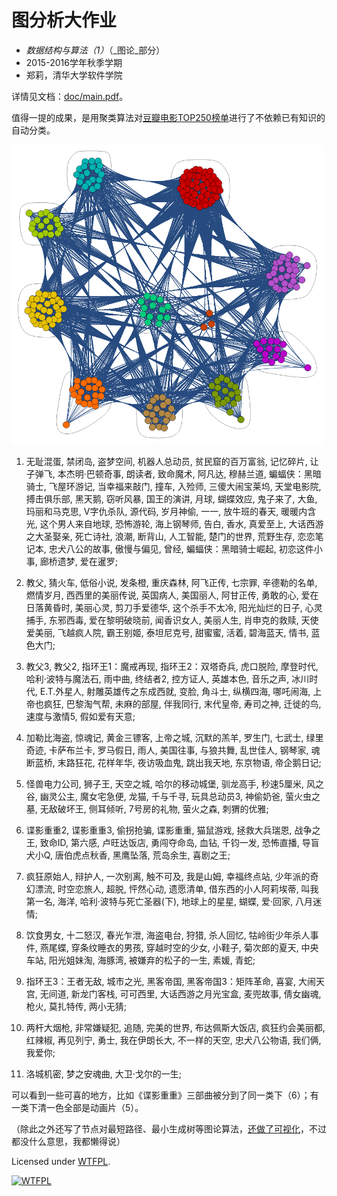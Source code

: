 # 图分析大作业

* _数据结构与算法（1）_（_图论_部分）
* 2015-2016学年秋季学期
* 郑莉，清华大学软件学院

详情见文档：[doc/main.pdf](https://github.com/lizy14/network-data-analysis/blob/master/doc/main.pdf)。

值得一提的成果，是用聚类算法对[豆瓣电影TOP250榜单](http://movie.douban.com/top250)进行了不依赖已有知识的自动分类。

<img alt="聚类结果可视化" src="https://github.com/lizy14/network-data-analysis/blob/master/presenter/CommunityStructure.png?raw=true" width="500"/>

1. 无耻混蛋, 禁闭岛, 盗梦空间, 机器人总动员, 贫民窟的百万富翁, 记忆碎片, 让子弹飞, 本杰明·巴顿奇事, 朗读者, 致命魔术, 阿凡达, 穆赫兰道, 蝙蝠侠：黑暗骑士, 飞屋环游记, 当幸福来敲门, 撞车, 入殓师, 三傻大闹宝莱坞, 天堂电影院, 搏击俱乐部, 黑天鹅, 窃听风暴, 国王的演讲, 月球, 蝴蝶效应, 鬼子来了, 大鱼, 玛丽和马克思, V字仇杀队, 源代码, 岁月神偷, 一一, 放牛班的春天, 暖暖内含光, 这个男人来自地球, 恐怖游轮, 海上钢琴师, 告白, 香水, 真爱至上, 大话西游之大圣娶亲, 死亡诗社, 浪潮, 断背山, 人工智能, 楚门的世界, 荒野生存, 恋恋笔记本, 忠犬八公的故事, 傲慢与偏见, 曾经, 蝙蝠侠：黑暗骑士崛起, 初恋这件小事, 廊桥遗梦, 爱在暹罗;

2. 教父, 猜火车, 低俗小说, 发条橙, 重庆森林, 阿飞正传, 七宗罪, 辛德勒的名单, 燃情岁月, 西西里的美丽传说, 英国病人, 美国丽人, 阿甘正传, 勇敢的心, 爱在日落黄昏时, 美丽心灵, 剪刀手爱德华, 这个杀手不太冷, 阳光灿烂的日子, 心灵捕手, 东邪西毒, 爱在黎明破晓前, 闻香识女人, 美丽人生, 肖申克的救赎, 天使爱美丽, 飞越疯人院, 霸王别姬, 泰坦尼克号, 甜蜜蜜, 活着, 碧海蓝天, 情书, 蓝色大门;

3. 教父3, 教父2, 指环王1：魔戒再现, 指环王2：双塔奇兵, 虎口脱险, 摩登时代, 哈利·波特与魔法石, 雨中曲, 终结者2, 控方证人, 英雄本色, 音乐之声, 冰川时代, E.T.外星人, 射雕英雄传之东成西就, 变脸, 角斗士, 纵横四海, 哪吒闹海, 上帝也疯狂, 巴黎淘气帮, 未麻的部屋, 伴我同行, 末代皇帝, 寿司之神, 迁徙的鸟, 速度与激情5, 假如爱有天意;

4. 加勒比海盗, 惊魂记, 黄金三镖客, 上帝之城, 沉默的羔羊, 罗生门, 七武士, 绿里奇迹, 卡萨布兰卡, 罗马假日, 雨人, 美国往事, 与狼共舞, 乱世佳人, 钢琴家, 魂断蓝桥, 末路狂花, 花样年华, 夜访吸血鬼, 跳出我天地, 东京物语, 帝企鹅日记;

5. 怪兽电力公司, 狮子王, 天空之城, 哈尔的移动城堡, 驯龙高手, 秒速5厘米, 风之谷, 幽灵公主, 魔女宅急便, 龙猫, 千与千寻, 玩具总动员3, 神偷奶爸, 萤火虫之墓, 无敌破坏王, 侧耳倾听, 7号房的礼物, 萤火之森, 刺猬的优雅;

6. 谍影重重2, 谍影重重3, 偷拐抢骗, 谍影重重, 猫鼠游戏, 拯救大兵瑞恩, 战争之王, 致命ID, 第六感, 卢旺达饭店, 勇闯夺命岛, 血钻, 千钧一发, 恐怖直播, 导盲犬小Q, 唐伯虎点秋香, 黑鹰坠落, 荒岛余生, 喜剧之王;

7. 疯狂原始人, 辩护人, 一次别离, 触不可及, 我是山姆, 幸福终点站, 少年派的奇幻漂流, 时空恋旅人, 超脱, 怦然心动, 遗愿清单, 借东西的小人阿莉埃蒂, 叫我第一名, 海洋, 哈利·波特与死亡圣器(下), 地球上的星星, 蝴蝶, 爱·回家, 八月迷情;

8. 饮食男女, 十二怒汉, 春光乍泄, 海盗电台, 狩猎, 杀人回忆, 牯岭街少年杀人事件, 燕尾蝶, 穿条纹睡衣的男孩, 穿越时空的少女, 小鞋子, 菊次郎的夏天, 中央车站, 阳光姐妹淘, 海豚湾, 被嫌弃的松子的一生, 素媛, 青蛇;

9. 指环王3：王者无敌, 城市之光, 黑客帝国, 黑客帝国3：矩阵革命, 喜宴, 大闹天宫, 无间道, 新龙门客栈, 可可西里, 大话西游之月光宝盒, 麦兜故事, 倩女幽魂, 枪火, 莫扎特传, 两小无猜;

10. 两杆大烟枪, 非常嫌疑犯, 追随, 完美的世界, 布达佩斯大饭店, 疯狂约会美丽都, 红辣椒, 再见列宁, 勇士, 我在伊朗长大, 不一样的天空, 忠犬八公物语, 我们俩, 我爱你;

11. 洛城机密, 梦之安魂曲, 大卫·戈尔的一生;

可以看到一些可喜的地方，比如《谍影重重》三部曲被分到了同一类下（6）；有一类下清一色全部是动画片（5）。

（除此之外还写了节点对最短路径、最小生成树等图论算法，[还做了可视化](http://lizy14.github.io/network-data-analysis/presenter/front/)，不过都没什么意思，我都懒得说）

Licensed under [WTFPL](http://www.wtfpl.net/).

<a href="http://www.wtfpl.net/"><img
       src="http://www.wtfpl.net/wp-content/uploads/2012/12/wtfpl-badge-4.png"
       width="80" height="15" alt="WTFPL" /></a>
